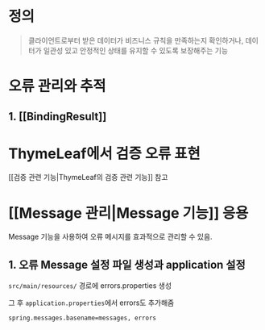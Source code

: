 # 정의

>클라이언트로부터 받은 데이터가 비즈니스 규칙을 만족하는지 확인하거나, 데이터가 일관성 있고 안정적인 상태를 유지할 수 있도록 보장해주는 기능

# 오류 관리와 추적

## 1. [[BindingResult]]

# ThymeLeaf에서 검증 오류 표현

[[검증 관련 기능|ThymeLeaf의 검증 관련 기능]] 참고

# [[Message 관리|Message 기능]] 응용

Message 기능을 사용하여 오류 메시지를 효과적으로 관리할 수 있음.

## 1. 오류 Message 설정 파일 생성과 application 설정

 `src/main/resources/` 경로에 errors.properties 생성
 
 그 후 `application.properties`에서 errors도 추가해줌
```properties
spring.messages.basename=messages, errors
```


